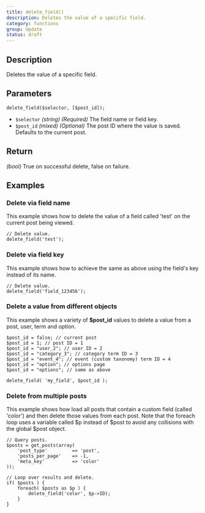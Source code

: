 ```yaml
---
title: delete_field()
description: Deletes the value of a specific field.
category: functions
group: Update
status: draft
---
```


## Description
Deletes the value of a specific field.

## Parameters
```
delete_field($selector, [$post_id]);
```
- `$selector`		*(string)*	*(Required)*	The field name or field key.
- `$post_id`		*(mixed)*	*(Optional)*	The post ID where the value is saved. Defaults to the current post.

## Return
*(bool)* True on successful delete, false on failure.

## Examples

### Delete via field name
This example shows how to delete the value of a field called 'test' on the current post being viewed.

```
// Delete value.
delete_field('test');
```

### Delete via field key
This example shows how to achieve the same as above using the field's key instead of its name.
```
// Delete value.
delete_field('field_123456');
```

### Delete a value from different objects
This example shows a variety of **$post_id** values to delete a value from a post, user, term and option.
```
$post_id = false; // current post
$post_id = 1; // post ID = 1
$post_id = "user_2"; // user ID = 2
$post_id = "category_3"; // category term ID = 3
$post_id = "event_4"; // event (custom taxonomy) term ID = 4
$post_id = "option"; // options page
$post_id = "options"; // same as above

delete_field( 'my_field', $post_id );
```

### Delete from multiple posts
This example shows how load all posts that contain a custom field (called 'color') and then delete those values from each post. Note that the foreach loop uses a variable called $p instead of $post to avoid any collisions with the global $post object.
```
// Query posts.
$posts = get_posts(array(
	'post_type'			=> 'post',
	'posts_per_page'	=> -1,
	'meta_key' 			=> 'color'
));

// Loop over results and delete.
if( $posts ) {
	foreach( $posts as $p ) {
		delete_field('color', $p->ID);
	}
}
```
